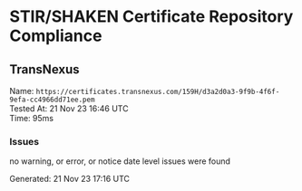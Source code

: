 # STIR/SHAKEN Certificate Repository Compliance

## TransNexus

Name: `https://certificates.transnexus.com/159H/d3a2d0a3-9f9b-4f6f-9efa-cc4966dd71ee.pem`\
Tested At: 21 Nov 23 16:46 UTC\
Time: 95ms

### Issues

no warning, or error, or notice date level issues were found

Generated: 21 Nov 23 17:16 UTC